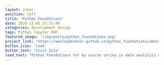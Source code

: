 ```yaml
---
layout: inner
position: left
title: 'Python Foundations'
date: 2020-12-05 21:15:00
categories: development design
tags: Python Jupyter OOP
featured_image: '/img/posts/python_foundations.png'
project_link: 'https://wesleybeckner.github.io/python_foundations/about'
button_icon: 'code'
button_text: 'Visit Site'
lead_text: "Python Foundations for my course series in data analytics at the UW-GIX"
---
```

